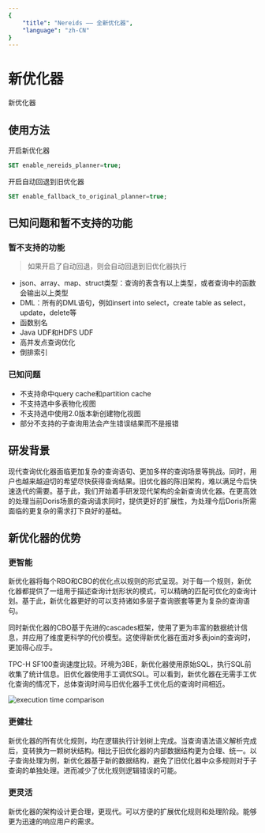 ```yaml
---
{
    "title": "Nereids —— 全新优化器",
    "language": "zh-CN"
}
---
```


<!-- 
Licensed to the Apache Software Foundation (ASF) under one
or more contributor license agreements.  See the NOTICE file
distributed with this work for additional information
regarding copyright ownership.  The ASF licenses this file
to you under the Apache License, Version 2.0 (the
"License"); you may not use this file except in compliance
with the License.  You may obtain a copy of the License at

  http://www.apache.org/licenses/LICENSE-2.0

Unless required by applicable law or agreed to in writing,
software distributed under the License is distributed on an
"AS IS" BASIS, WITHOUT WARRANTIES OR CONDITIONS OF ANY
KIND, either express or implied.  See the License for the
specific language governing permissions and limitations
under the License.
-->

# 新优化器

<version since="dev">

新优化器

</version>

## 使用方法

开启新优化器

```sql
SET enable_nereids_planner=true;
```

开启自动回退到旧优化器

```sql
SET enable_fallback_to_original_planner=true;
```

## 已知问题和暂不支持的功能

### 暂不支持的功能

> 如果开启了自动回退，则会自动回退到旧优化器执行

- json、array、map、struct类型：查询的表含有以上类型，或者查询中的函数会输出以上类型
- DML：所有的DML语句，例如insert into select，create table as select，update，delete等
- 函数别名
- Java UDF和HDFS UDF
- 高并发点查询优化
- 倒排索引

### 已知问题

- 不支持命中query cache和partition cache
- 不支持选中多表物化视图
- 不支持选中使用2.0版本新创建物化视图
- 部分不支持的子查询用法会产生错误结果而不是报错

## 研发背景

现代查询优化器面临更加复杂的查询语句、更加多样的查询场景等挑战。同时，用户也越来越迫切的希望尽快获得查询结果。旧优化器的陈旧架构，难以满足今后快速迭代的需要。基于此，我们开始着手研发现代架构的全新查询优化器。在更高效的处理当前Doris场景的查询请求同时，提供更好的扩展性，为处理今后Doris所需面临的更复杂的需求打下良好的基础。

## 新优化器的优势

### 更智能

新优化器将每个RBO和CBO的优化点以规则的形式呈现。对于每一个规则，新优化器都提供了一组用于描述查询计划形状的模式，可以精确的匹配可优化的查询计划。基于此，新优化器更好的可以支持诸如多层子查询嵌套等更为复杂的查询语句。

同时新优化器的CBO基于先进的cascades框架，使用了更为丰富的数据统计信息，并应用了维度更科学的代价模型。这使得新优化器在面对多表join的查询时，更加得心应手。

TPC-H SF100查询速度比较。环境为3BE，新优化器使用原始SQL，执行SQL前收集了统计信息。旧优化器使用手工调优SQL。可以看到，新优化器在无需手工优化查询的情况下，总体查询时间与旧优化器手工优化后的查询时间相近。

![execution time comparison](/images/nereids-tpch.png)

### 更健壮

新优化器的所有优化规则，均在逻辑执行计划树上完成。当查询语法语义解析完成后，变转换为一颗树状结构。相比于旧优化器的内部数据结构更为合理、统一。以子查询处理为例，新优化器基于新的数据结构，避免了旧优化器中众多规则对于子查询的单独处理。进而减少了优化规则逻辑错误的可能。

### 更灵活

新优化器的架构设计更合理，更现代。可以方便的扩展优化规则和处理阶段。能够更为迅速的响应用户的需求。
